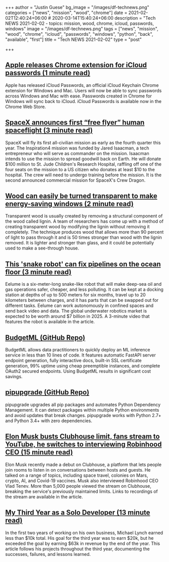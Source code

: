 +++
author = "Justin Guese"
bg_image = "/images/df-technews.png"
categories = ["news", "mission", "wood", "chrome"]
date = 2021-02-02T12:40:24+06:00 # 2020-03-14T15:40:24+06:00
description = "Tech NEWS 2021-02-02 - topics: mission, wood, chrome, icloud, passwords, windows"
image = "/images/df-technews.png"
tags = ["news", "mission", "wood", "chrome", "icloud", "passwords", "windows", "python", "back", "available", "first"]
title = "Tech NEWS 2021-02-02"
type = "post"

+++

## [Apple releases Chrome extension for iCloud passwords (1 minute read)](https://www.theverge.com/2021/1/31/22259720/apple-icloud-passwords-chrome-browser-extension-released/1/01000177626def15-3a218fa8-0e05-43db-97a9-1d0f90b0d64e-000000/bnsmgXSctm_SDJOij1KOe7m36sSannHKKda1vyYXBiw=178)

Apple has released iCloud Passwords, an official iCloud Keychain Chrome extension for Windows and Mac. Users will now be able to sync passwords across Windows and Mac with ease. Passwords created in Chrome for Windows will sync back to iCloud. iCloud Passwords is available now in the Chrome Web Store.

## [SpaceX announces first “free flyer” human spaceflight (3 minute read)](https://arstechnica.com/science/2021/02/spacex-announces-first-free-flyer-human-spaceflight//1/01000177626def15-3a218fa8-0e05-43db-97a9-1d0f90b0d64e-000000/9cMh0Mdg3bHFh-aOhA2XMkGJzCjvoU3g_1h5Pli0_zo=178)

SpaceX will fly its first all-civilian mission as early as the fourth quarter this year. The Inspiration4 mission was funded by Jared Isaacman, a tech entrepreneur who will serve as commander on the mission. Isaacman intends to use the mission to spread goodwill back on Earth. He will donate $100 million to St. Jude Children's Research Hospital, raffling off one of the four seats on the mission to a US citizen who donates at least $10 to the hospital. The crew will need to undergo training before the mission. It is the second announced commercial mission for SpaceX's Crew Dragon.

## [Wood can easily be turned transparent to make energy-saving windows (2 minute read)](https://www.newscientist.com/article/2265874-wood-can-easily-be-turned-transparent-to-make-energy-saving-windows//1/01000177626def15-3a218fa8-0e05-43db-97a9-1d0f90b0d64e-000000/YAgdaNv7haFo-RIA8L0XDCM14USzM-qAqe-8ctCz93A=178)

Transparent wood is usually created by removing a structural component of the wood called lignin. A team of researchers has come up with a method of creating transparent wood by modifying the lignin without removing it completely. The technique produces wood that allows more than 90 percent of light to pass through it and is 50 times stronger than wood with the lignin removed. It is lighter and stronger than glass, and it could be potentially used to make a see-through house.

## [This 'snake robot' can fix pipelines on the ocean floor (3 minute read)](https://www.cnn.com/2021/01/20/tech/eelume-undersea-snake-robot-spc-intl/index.html/1/01000177626def15-3a218fa8-0e05-43db-97a9-1d0f90b0d64e-000000/MGBp0my2MbGNRzmnQMZ0iDFdrwvqCJYXOhh2D1UHJNY=178)

Eelume is a six-meter-long snake-like robot that will make deep-sea oil and gas operations safer, cheaper, and less polluting. It can be kept at a docking station at depths of up to 500 meters for six months, travel up to 20 kilometers between charges, and it has parts that can be swapped out for different tasks. Eelume can work autonomously in confined spaces and send back video and data. The global underwater robotics market is expected to be worth around $7 billion in 2025. A 3-minute video that features the robot is available in the article.

## [BudgetML (GitHub Repo)](https://github.com/ebhy/budgetml/1/01000177626def15-3a218fa8-0e05-43db-97a9-1d0f90b0d64e-000000/H46CdtSePaqEG_o3b2KQwSwxcdJR9pAx-DOmWWMcP5Q=178)

BudgetML allows data practitioners to quickly deploy an ML inference service in less than 10 lines of code. It features automatic FastAPI server endpoint generation, fully interactive docs, built-in SSL certificate generation, 99% uptime using cheap preemptible instances, and complete OAuth2 secured endpoints. Using BudgetML results in significant cost savings.

## [pipupgrade (GitHub Repo)](https://github.com/achillesrasquinha/pipupgrade/1/01000177626def15-3a218fa8-0e05-43db-97a9-1d0f90b0d64e-000000/Ur0VK-MrBLg7JcFbRJvQ1Z1Dqyq-cEjIRL0PAqI2Za4=178)

pipupgrade upgrades all pip packages and automates Python Dependency Management. It can detect packages within multiple Python environments and avoid updates that break changes. pipupgrade works with Python 2.7+ and Python 3.4+ with zero dependencies.

## [Elon Musk busts Clubhouse limit, fans stream to YouTube, he switches to interviewing Robinhood CEO (15 minute read)](https://techcrunch.com/2021/01/31/elon-musk-goes-live-on-clubhouse-but-with-the-room-full-fans-stream-audio-on-youtube//1/01000177626def15-3a218fa8-0e05-43db-97a9-1d0f90b0d64e-000000/G3ZOtfLHIXwXZWOoJtnOTYxza9Q6tVmtXljuYh30oBY=178)

Elon Musk recently made a debut on Clubhouse, a platform that lets people join rooms to listen in on conversations between hosts and guests. He talked on a range of topics, including space travel, colonies on Mars, crypto, AI, and Covid-19 vaccines. Musk also interviewed Robinhood CEO Vlad Tenev. More than 5,000 people viewed the stream on Clubhouse, breaking the service's previously maintained limits. Links to recordings of the stream are available in the article.

## [My Third Year as a Solo Developer (13 minute read)](https://mtlynch.io/solo-developer-year-3//1/01000177626def15-3a218fa8-0e05-43db-97a9-1d0f90b0d64e-000000/HlPsIOxdDeunC-RzbZChvL2UGB2qEqQoaJOpH7AoNDY=178)

In the first two years of working on his own business, Michael Lynch earned less than $10k total. His goal for the third year was to earn $20k, but he exceeded the goal by earning $63k in revenue by the end of the year. This article follows his projects throughout the third year, documenting the successes, failures, and lessons learned.

